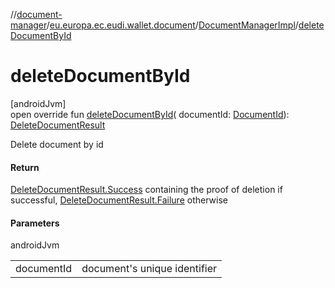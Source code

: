 //[document-manager](../../../index.md)/[eu.europa.ec.eudi.wallet.document](../index.md)/[DocumentManagerImpl](index.md)/[deleteDocumentById](delete-document-by-id.md)

# deleteDocumentById

[androidJvm]\
open override fun [deleteDocumentById](delete-document-by-id.md)(
documentId: [DocumentId](../-document-id/index.md)): [DeleteDocumentResult](../-delete-document-result/index.md)

Delete document by id

#### Return

[DeleteDocumentResult.Success](../-delete-document-result/-success/index.md) containing the proof of deletion if successful, [DeleteDocumentResult.Failure](../-delete-document-result/-failure/index.md) otherwise

#### Parameters

androidJvm

| | |
|---|---|
| documentId | document's unique identifier |
